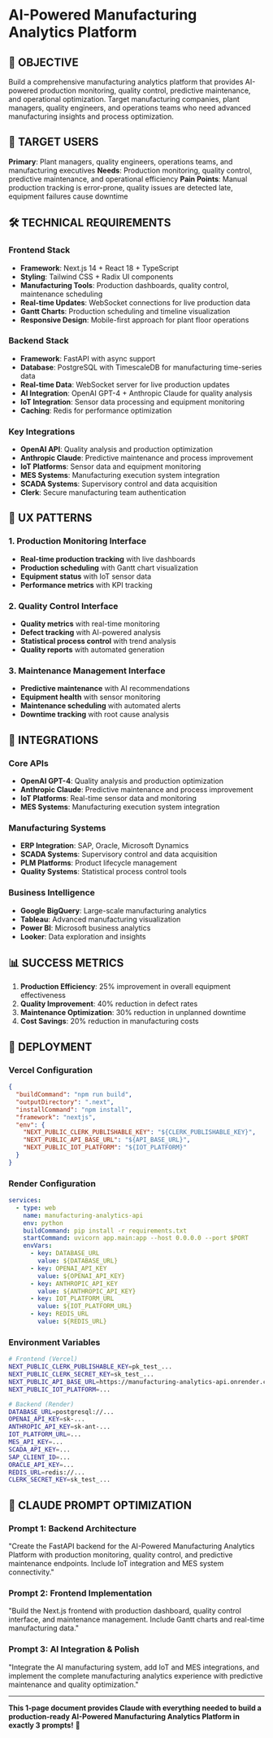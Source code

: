 # AI-Powered Manufacturing Analytics Platform

## 🎯 OBJECTIVE
Build a comprehensive manufacturing analytics platform that provides AI-powered production monitoring, quality control, predictive maintenance, and operational optimization. Target manufacturing companies, plant managers, quality engineers, and operations teams who need advanced manufacturing insights and process optimization.

## 👥 TARGET USERS
**Primary**: Plant managers, quality engineers, operations teams, and manufacturing executives
**Needs**: Production monitoring, quality control, predictive maintenance, and operational efficiency
**Pain Points**: Manual production tracking is error-prone, quality issues are detected late, equipment failures cause downtime

## 🛠️ TECHNICAL REQUIREMENTS

### Frontend Stack
- **Framework**: Next.js 14 + React 18 + TypeScript
- **Styling**: Tailwind CSS + Radix UI components
- **Manufacturing Tools**: Production dashboards, quality control, maintenance scheduling
- **Real-time Updates**: WebSocket connections for live production data
- **Gantt Charts**: Production scheduling and timeline visualization
- **Responsive Design**: Mobile-first approach for plant floor operations

### Backend Stack
- **Framework**: FastAPI with async support
- **Database**: PostgreSQL with TimescaleDB for manufacturing time-series data
- **Real-time Data**: WebSocket server for live production updates
- **AI Integration**: OpenAI GPT-4 + Anthropic Claude for quality analysis
- **IoT Integration**: Sensor data processing and equipment monitoring
- **Caching**: Redis for performance optimization

### Key Integrations
- **OpenAI API**: Quality analysis and production optimization
- **Anthropic Claude**: Predictive maintenance and process improvement
- **IoT Platforms**: Sensor data and equipment monitoring
- **MES Systems**: Manufacturing execution system integration
- **SCADA Systems**: Supervisory control and data acquisition
- **Clerk**: Secure manufacturing team authentication

## 🎨 UX PATTERNS

### 1. Production Monitoring Interface
- **Real-time production tracking** with live dashboards
- **Production scheduling** with Gantt chart visualization
- **Equipment status** with IoT sensor data
- **Performance metrics** with KPI tracking

### 2. Quality Control Interface
- **Quality metrics** with real-time monitoring
- **Defect tracking** with AI-powered analysis
- **Statistical process control** with trend analysis
- **Quality reports** with automated generation

### 3. Maintenance Management Interface
- **Predictive maintenance** with AI recommendations
- **Equipment health** with sensor monitoring
- **Maintenance scheduling** with automated alerts
- **Downtime tracking** with root cause analysis

## 🔗 INTEGRATIONS

### Core APIs
- **OpenAI GPT-4**: Quality analysis and production optimization
- **Anthropic Claude**: Predictive maintenance and process improvement
- **IoT Platforms**: Real-time sensor data and monitoring
- **MES Systems**: Manufacturing execution system integration

### Manufacturing Systems
- **ERP Integration**: SAP, Oracle, Microsoft Dynamics
- **SCADA Systems**: Supervisory control and data acquisition
- **PLM Platforms**: Product lifecycle management
- **Quality Systems**: Statistical process control tools

### Business Intelligence
- **Google BigQuery**: Large-scale manufacturing analytics
- **Tableau**: Advanced manufacturing visualization
- **Power BI**: Microsoft business analytics
- **Looker**: Data exploration and insights

## 📊 SUCCESS METRICS
1. **Production Efficiency**: 25% improvement in overall equipment effectiveness
2. **Quality Improvement**: 40% reduction in defect rates
3. **Maintenance Optimization**: 30% reduction in unplanned downtime
4. **Cost Savings**: 20% reduction in manufacturing costs

## 🚀 DEPLOYMENT

### Vercel Configuration
```json
{
  "buildCommand": "npm run build",
  "outputDirectory": ".next",
  "installCommand": "npm install",
  "framework": "nextjs",
  "env": {
    "NEXT_PUBLIC_CLERK_PUBLISHABLE_KEY": "${CLERK_PUBLISHABLE_KEY}",
    "NEXT_PUBLIC_API_BASE_URL": "${API_BASE_URL}",
    "NEXT_PUBLIC_IOT_PLATFORM": "${IOT_PLATFORM}"
  }
}
```

### Render Configuration
```yaml
services:
  - type: web
    name: manufacturing-analytics-api
    env: python
    buildCommand: pip install -r requirements.txt
    startCommand: uvicorn app.main:app --host 0.0.0.0 --port $PORT
    envVars:
      - key: DATABASE_URL
        value: ${DATABASE_URL}
      - key: OPENAI_API_KEY
        value: ${OPENAI_API_KEY}
      - key: ANTHROPIC_API_KEY
        value: ${ANTHROPIC_API_KEY}
      - key: IOT_PLATFORM_URL
        value: ${IOT_PLATFORM_URL}
      - key: REDIS_URL
        value: ${REDIS_URL}
```

### Environment Variables
```bash
# Frontend (Vercel)
NEXT_PUBLIC_CLERK_PUBLISHABLE_KEY=pk_test_...
NEXT_PUBLIC_CLERK_SECRET_KEY=sk_test_...
NEXT_PUBLIC_API_BASE_URL=https://manufacturing-analytics-api.onrender.com
NEXT_PUBLIC_IOT_PLATFORM=...

# Backend (Render)
DATABASE_URL=postgresql://...
OPENAI_API_KEY=sk-...
ANTHROPIC_API_KEY=sk-ant-...
IOT_PLATFORM_URL=...
MES_API_KEY=...
SCADA_API_KEY=...
SAP_CLIENT_ID=...
ORACLE_API_KEY=...
REDIS_URL=redis://...
CLERK_SECRET_KEY=sk_test_...
```

## 🎯 CLAUDE PROMPT OPTIMIZATION

### Prompt 1: Backend Architecture
"Create the FastAPI backend for the AI-Powered Manufacturing Analytics Platform with production monitoring, quality control, and predictive maintenance endpoints. Include IoT integration and MES system connectivity."

### Prompt 2: Frontend Implementation
"Build the Next.js frontend with production dashboard, quality control interface, and maintenance management. Include Gantt charts and real-time manufacturing data."

### Prompt 3: AI Integration & Polish
"Integrate the AI manufacturing system, add IoT and MES integrations, and implement the complete manufacturing analytics experience with predictive maintenance and quality optimization."

---

**This 1-page document provides Claude with everything needed to build a production-ready AI-Powered Manufacturing Analytics Platform in exactly 3 prompts!** 🚀
